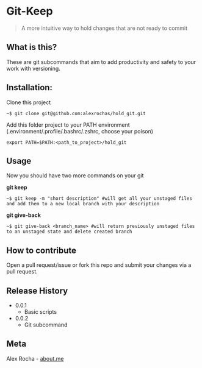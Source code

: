 # Git-Keep
> A more intuitive way to hold changes that are not ready to commit

## What is this?
These are git subcommands that aim to add productivity and safety to your work with versioning.

## Installation:

Clone this project
```
~$ git clone git@github.com:alexrochas/hold_git.git
```

Add this folder project to your PATH environment (.environment/.profile/.bashrc/.zshrc, choose your poison)
```
export PATH=$PATH:<path_to_project>/hold_git
```

## Usage

Now you should have two more commands on your git

**git keep**
```shell
~$ git keep -m "short description" #will get all your unstaged files and add them to a new local branch with your description
```

**git give-back**
```shell
~$ git give-back <branch_name> #will return previously unstaged files to an unstaged state and delete created branch
```

## How to contribute
Open a pull request/issue or fork this repo and submit your changes via a pull request.

## Release History

* 0.0.1
    * Basic scripts
* 0.0.2
    * Git subcommand

## Meta

Alex Rocha - [about.me](http://about.me/alex.rochas)
